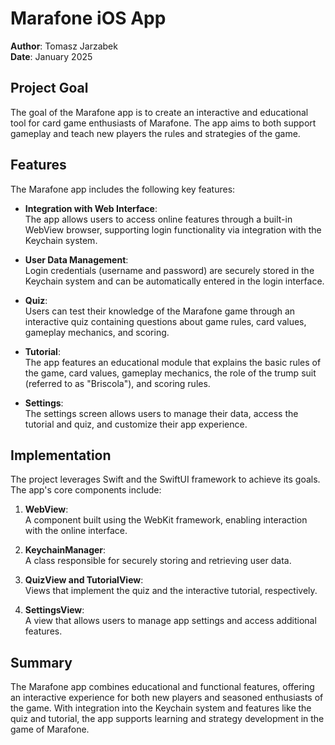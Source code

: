 # Marafone iOS App

**Author**: Tomasz Jarzabek  
**Date**: January 2025  

## Project Goal

The goal of the Marafone app is to create an interactive and educational tool for card game enthusiasts of Marafone. The app aims to both support gameplay and teach new players the rules and strategies of the game.

## Features

The Marafone app includes the following key features:

- **Integration with Web Interface**:  
  The app allows users to access online features through a built-in WebView browser, supporting login functionality via integration with the Keychain system.

- **User Data Management**:  
  Login credentials (username and password) are securely stored in the Keychain system and can be automatically entered in the login interface.

- **Quiz**:  
  Users can test their knowledge of the Marafone game through an interactive quiz containing questions about game rules, card values, gameplay mechanics, and scoring.

- **Tutorial**:  
  The app features an educational module that explains the basic rules of the game, card values, gameplay mechanics, the role of the trump suit (referred to as "Briscola"), and scoring rules.

- **Settings**:  
  The settings screen allows users to manage their data, access the tutorial and quiz, and customize their app experience.

## Implementation

The project leverages Swift and the SwiftUI framework to achieve its goals. The app's core components include:

1. **WebView**:  
   A component built using the WebKit framework, enabling interaction with the online interface.

2. **KeychainManager**:  
   A class responsible for securely storing and retrieving user data.

3. **QuizView and TutorialView**:  
   Views that implement the quiz and the interactive tutorial, respectively.

4. **SettingsView**:  
   A view that allows users to manage app settings and access additional features.

## Summary

The Marafone app combines educational and functional features, offering an interactive experience for both new players and seasoned enthusiasts of the game. With integration into the Keychain system and features like the quiz and tutorial, the app supports learning and strategy development in the game of Marafone.

